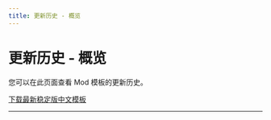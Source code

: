 ```yaml
---
title: 更新历史 - 概览
---
```


# 更新历史 - 概览

您可以在此页面查看 Mod 模板的更新历史。

<a href="https://github.com/imgradeone/DDLCModTemplate-Chinese/releases" target="_blank"><a-button type="primary" icon="download" size="large" shape="round">下载最新稳定版中文模板</a-button></a>

---

<template>
  <a-timeline>
    <a-timeline-item>
      v1.3.1
      <a-tag color="green">开发版</a-tag>
      <p>
        更新内容：<br/>
        &emsp;- <a-tag color="pink">新增</a-tag> music td2 背景音乐<br/>
      </p>
    </a-timeline-item>
    <a-timeline-item>
      v1.3
      <a-tag color="green">最新稳定版</a-tag>
      <p>
        更新内容：<br/>
        &emsp;- <a-tag color="pink">新增</a-tag> 插件功能支持<br/>
        &emsp;- <a-tag color="pink">新增</a-tag> Yuri 神态追加 hisui 风格<br/>
        &emsp;- <a-tag color="blue">优化</a-tag> 超链接优化<br/>
        &emsp;- <a-tag color="blue">优化</a-tag> 文件结构优化<br/>
        &emsp;- <a-tag color="pink">新增</a-tag> 中英文诗词对应字体切换配置<br/>
        &emsp;- <a-tag color="pink">新增</a-tag> Mod 关于界面<br/>
      </p>
    </a-timeline-item>
    <a-timeline-item>
      v1.2
      <p>
        更新内容：<br/>
        &emsp;- <a-tag color="purple">升级</a-tag> 中文字体包，增加全新中文写诗字体<br/>
        &emsp;- <a-tag color="pink">新增</a-tag> Doki Doki Mod Manager 联动<br/>
        &emsp;- <a-tag color="pink">新增</a-tag> GitHub Actions 远程构建 Mod<br/>
      </p>
    </a-timeline-item>
    <a-timeline-item>
      v1.1
      <p>
        更新内容：<br/>
        &emsp;- <a-tag color="pink">新增</a-tag> 更多代码注释，以便理解对应 define 用途<br/>
        &emsp;- <a-tag color="pink">新增</a-tag> 中文 Mod 分部 Logo<br/>
      </p>
    </a-timeline-item>
    <a-timeline-item>
      v1.0
      <p>
        首个正式发布版本<br/>
      </p>
    </a-timeline-item>
  </a-timeline>
</template>